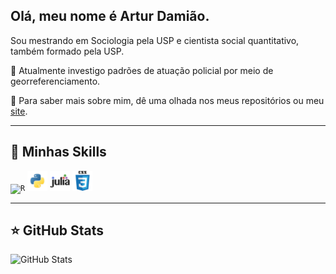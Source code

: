 ## Olá, meu nome é Artur Damião.

Sou mestrando em Sociologia pela USP e cientista social quantitativo, também formado pela USP.

🔭 Atualmente investigo padrões de atuação policial por meio de georreferenciamento.

💬 Para saber mais sobre mim, dê uma olhada nos meus repositórios ou meu [site](arturdamiao.com).

---

## 🚀 Minhas Skills

<code><img height="32" src="[https://raw.githubusercontent.com/github/explore/80688e429a7d4ef2fca1e82350fe8e3517d3494d/topics/r/r.png)](https://raw.githubusercontent.com/github/explore/80688e429a7d4ef2fca1e82350fe8e3517d3494d/topics/r/r.png)" alt="R"/></code>
<code><img height="32" src="https://raw.githubusercontent.com/github/explore/80688e429a7d4ef2fca1e82350fe8e3517d3494d/topics/python/python.png" alt="Python"/></code>
<code><img height="32" src="https://raw.githubusercontent.com/github/explore/80688e429a7d4ef2fca1e82350fe8e3517d3494d/topics/julia/julia.png" alt="Typescript"/></code>
<code><img height="32" src="https://raw.githubusercontent.com/github/explore/80688e429a7d4ef2fca1e82350fe8e3517d3494d/topics/css/css.png" alt="CSS"/></code>

---

## ⭐ GitHub Stats

![GitHub Stats](https://github-readme-stats.vercel.app/api?username=arturdamiao&show_icons=true)
